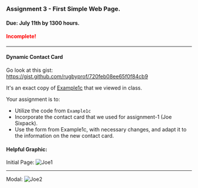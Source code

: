 ### Assignment 3 - First Simple Web Page.
#### Due: July 11th by 1300 hours.
#### <span style="color:red">Incomplete!</span>
-----

#### Dynamic Contact Card

Go look at this gist: https://gist.github.com/rugbyprof/720feb08ee65f0f84cb9

It's an exact copy of [Example1c](http://107.170.231.151/Example1c/) that we viewed in class. 

Your assignment is to:
- Utilize the code from `Example1c`
- Incorporate the contact card that we used for assignment-1 (Joe Sixpack).
- Use the form from Example1c, with necessary changes, and adapt it to the information on the new contact card.

#### Helpful Graphic:

Initial Page:
![Joe1](http://f.cl.ly/items/093a3Z3j1r320V0u3o1t/shot1.png)

-----

Modal:
![Joe2](http://f.cl.ly/items/1g1Z250f0W3v0P2x1736/shot2.png)

